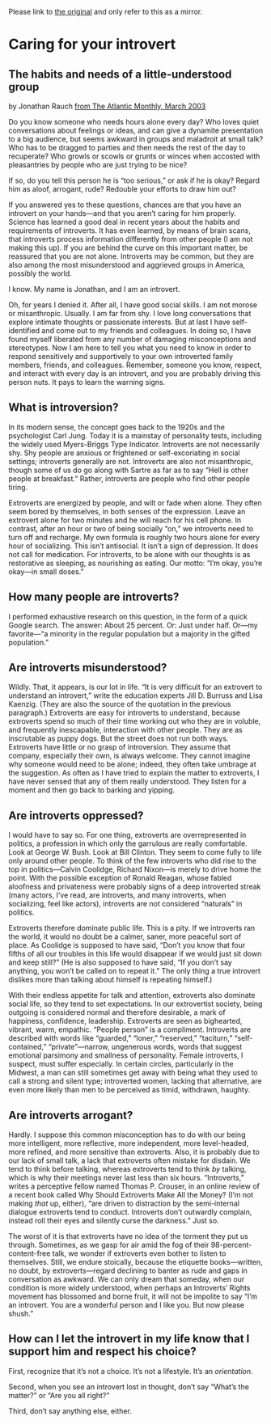 Please link to [the original](http://www.theatlantic.com/issues/2003/03/rauch.htm)
and only refer to this as a mirror.

Caring for your introvert
=========================

The habits and needs of a little-understood group
-------------------------------------------------

by Jonathan Rauch
[from The Atlantic Monthly, March 2003](http://www.theatlantic.com/issues/2003/03/rauch.htm)

Do you know someone who needs hours alone every day? Who loves quiet
conversations about feelings or ideas, and can give a dynamite
presentation to a big audience, but seems awkward in groups and
maladroit at small talk? Who has to be dragged to parties and then needs
the rest of the day to recuperate? Who growls or scowls or grunts or
winces when accosted with pleasantries by people who are just trying to
be nice?

If so, do you tell this person he is “too serious,” or ask if he is
okay? Regard him as aloof, arrogant, rude? Redouble your efforts to draw
him out?

If you answered yes to these questions, chances are that you have an
introvert on your hands—and that you aren’t caring for him properly.
Science has learned a good deal in recent years about the habits and
requirements of introverts. It has even learned, by means of brain
scans, that introverts process information differently from other people
(I am not making this up). If you are behind the curve on this important
matter, be reassured that you are not alone. Introverts may be common,
but they are also among the most misunderstood and aggrieved groups in
America, possibly the world.

I know. My name is Jonathan, and I am an introvert.

Oh, for years I denied it. After all, I have good social skills. I am
not morose or misanthropic. Usually. I am far from shy. I love long
conversations that explore intimate thoughts or passionate interests.
But at last I have self-identified and come out to my friends and
colleagues. In doing so, I have found myself liberated from any number
of damaging misconceptions and stereotypes. Now I am here to tell you
what you need to know in order to respond sensitively and supportively
to your own introverted family members, friends, and colleagues.
Remember, someone you know, respect, and interact with every day is an
introvert, and you are probably driving this person nuts. It pays to
learn the warning signs.

What is introversion?
---------------------

In its modern sense, the concept goes back to the 1920s and the
psychologist Carl Jung. Today it is a mainstay of personality tests,
including the widely used Myers-Briggs Type Indicator. Introverts are
not necessarily shy. Shy people are anxious or frightened or
self-excoriating in social settings; introverts generally are not.
Introverts are also not misanthropic, though some of us do go along with
Sartre as far as to say “Hell is other people at breakfast.” Rather,
introverts are people who find other people tiring.

Extroverts are energized by people, and wilt or fade when alone. They
often seem bored by themselves, in both senses of the expression. Leave
an extrovert alone for two minutes and he will reach for his cell phone.
In contrast, after an hour or two of being socially “on,” we introverts
need to turn off and recharge. My own formula is roughly two hours alone
for every hour of socializing. This isn’t antisocial. It isn’t a sign of
depression. It does not call for medication. For introverts, to be alone
with our thoughts is as restorative as sleeping, as nourishing as
eating. Our motto: “I’m okay, you’re okay—in small doses.”

How many people are introverts?
-------------------------------

I performed exhaustive research on this question, in the form of a quick
Google search. The answer: About 25 percent. Or: Just under half. Or—my
favorite—“a minority in the regular population but a majority in the
gifted population.”

Are introverts misunderstood?
-----------------------------

Wildly. That, it appears, is our lot in life. “It is very difficult for
an extrovert to understand an introvert,” write the education experts
Jill D. Burruss and Lisa Kaenzig. (They are also the source of the
quotation in the previous paragraph.) Extroverts are easy for introverts
to understand, because extroverts spend so much of their time working
out who they are in voluble, and frequently inescapable, interaction
with other people. They are as inscrutable as puppy dogs. But the street
does not run both ways. Extroverts have little or no grasp of
introversion. They assume that company, especially their own, is always
welcome. They cannot imagine why someone would need to be alone; indeed,
they often take umbrage at the suggestion. As often as I have tried to
explain the matter to extroverts, I have never sensed that any of them
really understood. They listen for a moment and then go back to barking
and yipping.

Are introverts oppressed?
-------------------------

I would have to say so. For one thing, extroverts are overrepresented in
politics, a profession in which only the garrulous are really
comfortable. Look at George W. Bush. Look at Bill Clinton. They seem to
come fully to life only around other people. To think of the few
introverts who did rise to the top in politics—Calvin Coolidge, Richard
Nixon—is merely to drive home the point. With the possible exception of
Ronald Reagan, whose fabled aloofness and privateness were probably
signs of a deep introverted streak (many actors, I’ve read, are
introverts, and many introverts, when socializing, feel like actors),
introverts are not considered “naturals” in politics.

Extroverts therefore dominate public life. This is a pity. If we
introverts ran the world, it would no doubt be a calmer, saner, more
peaceful sort of place. As Coolidge is supposed to have said, “Don’t you
know that four fifths of all our troubles in this life would disappear
if we would just sit down and keep still?” (He is also supposed to have
said, “If you don’t say anything, you won’t be called on to repeat it.”
The only thing a true introvert dislikes more than talking about himself
is repeating himself.)

With their endless appetite for talk and attention, extroverts also
dominate social life, so they tend to set expectations. In our
extrovertist society, being outgoing is considered normal and therefore
desirable, a mark of happiness, confidence, leadership. Extroverts are
seen as bighearted, vibrant, warm, empathic. “People person” is a
compliment. Introverts are described with words like “guarded,” “loner,”
“reserved,” “taciturn,” “self-contained,” “private”—narrow, ungenerous
words, words that suggest emotional parsimony and smallness of
personality. Female introverts, I suspect, must suffer especially. In
certain circles, particularly in the Midwest, a man can still sometimes
get away with being what they used to call a strong and silent type;
introverted women, lacking that alternative, are even more likely than
men to be perceived as timid, withdrawn, haughty.

Are introverts arrogant?
------------------------

Hardly. I suppose this common misconception has to do with our being
more intelligent, more reflective, more independent, more level-headed,
more refined, and more sensitive than extroverts. Also, it is probably
due to our lack of small talk, a lack that extroverts often mistake for
disdain. We tend to think before talking, whereas extroverts tend to
think *by* talking, which is why their meetings never last less than six
hours. “Introverts,” writes a perceptive fellow named Thomas P. Crouser,
in an online review of a recent book called Why Should Extroverts Make
All the Money? (I’m not making *that* up, either), “are driven to
distraction by the semi-internal dialogue extroverts tend to conduct.
Introverts don’t outwardly complain, instead roll their eyes and
silently curse the darkness.” Just so.

The worst of it is that extroverts have no idea of the torment they put
us through. Sometimes, as we gasp for air amid the fog of their
98-percent-content-free talk, we wonder if extroverts even bother to
listen to themselves. Still, we endure stoically, because the etiquette
books—written, no doubt, by extroverts—regard declining to banter as
rude and gaps in conversation as awkward. We can only dream that
someday, when our condition is more widely understood, when perhaps an
Introverts’ Rights movement has blossomed and borne fruit, it will not
be impolite to say “I’m an introvert. You are a wonderful person and I
like you. But now please shush.”

How can I let the introvert in my life know that I support him and respect his choice?
--------------------------------------------------------------------------------------

First, recognize that it’s not a choice. It’s not a lifestyle. It’s an
*orientation*.

Second, when you see an introvert lost in thought, don’t say “What’s the
matter?” or “Are you all right?”

Third, don’t say anything else, either.
